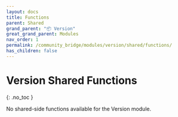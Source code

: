 ```yaml
---
layout: docs
title: Functions
parent: Shared
grand_parent: "📦 Version"
great_grand_parent: Modules
nav_order: 1
permalink: /community_bridge/modules/version/shared/functions/
has_children: false
---
```


# Version Shared Functions
{: .no_toc }

No shared-side functions available for the Version module.
